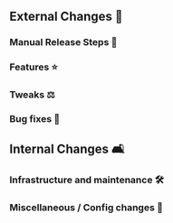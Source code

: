 ## External Changes 🏡

### Manual Release Steps 🦀

### Features ⭐

### Tweaks ⚖️ 

### Bug fixes 🐛

## Internal Changes 🛋️

### Infrastructure and maintenance 🛠️

### Miscellaneous / Config changes 🌊
